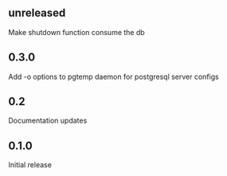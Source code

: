 unreleased
----------
Make shutdown function consume the db

0.3.0
-----
Add -o options to pgtemp daemon for postgresql server configs

0.2
---
Documentation updates

0.1.0
-----
Initial release
